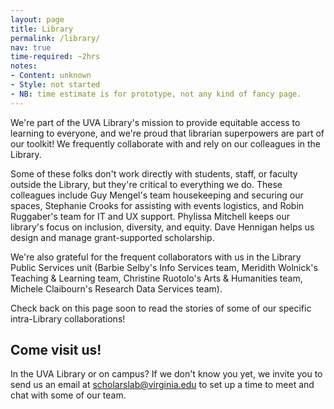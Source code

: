 ```yaml
---
layout: page
title: Library
permalink: /library/
nav: true
time-required: ~2hrs
notes:
- Content: unknown
- Style: not started
- NB: time estimate is for prototype, not any kind of fancy page.
---
```


We're part of the UVA Library's mission to provide equitable access to learning to everyone, and we're proud that librarian superpowers are part of our toolkit! We frequently collaborate with and rely on our colleagues in the Library.

Some of these folks don't work directly with students, staff, or faculty outside the Library, but they're critical to everything we do. These colleagues include Guy Mengel's team housekeeping and securing our spaces, Stephanie Crooks for assisting with events logistics, and Robin Ruggaber's team for IT and UX support. Phylissa Mitchell keeps our library's focus on inclusion, diversity, and equity. Dave Hennigan helps us design and manage grant-supported scholarship.

We're also grateful for the frequent collaborators with us in the Library Public Services unit (Barbie Selby's Info Services team, Meridith Wolnick's Teaching & Learning team, Christine Ruotolo's Arts & Humanities team, Michele Claibourn's Research Data Services team).

Check back on this page soon to read the stories of some of our specific intra-Library collaborations!

<h2>Come visit us!</h2>
In the UVA Library or on campus? If we don't know you yet, we invite you to send us an email at <a href="mailto:scholarslab@virginia.edu">scholarslab@virginia.edu</a> to set up a time to meet and chat with some of our team. 
